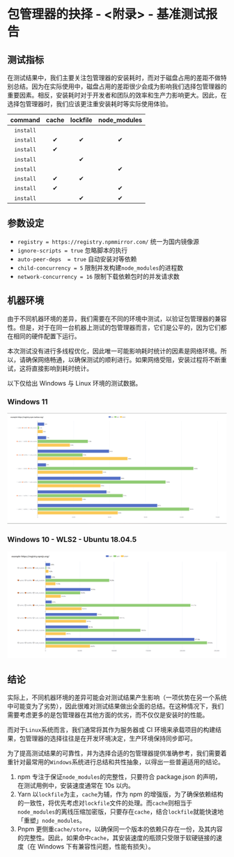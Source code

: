 # 包管理器的抉择 - <附录> - 基准测试报告

## 测试指标

在测试结果中，我们主要关注包管理器的安装耗时，而对于磁盘占用的差距不做特别总结。因为在实际使用中，磁盘占用的差距很少会成为影响我们选择包管理器的重要因素。相反，安装耗时对于开发者和团队的效率和生产力影响更大。因此，在选择包管理器时，我们应该更注重安装耗时等实际使用体验。

|  command  | cache | lockfile | node_modules |
| :-------: | :---: | :------: | :----------: |
| `install` |       |          |              |
| `install` |   ✔   |    ✔     |      ✔       |
| `install` |   ✔   |          |              |
| `install` |       |    ✔     |              |
| `install` |       |          |      ✔       |
| `install` |   ✔   |    ✔     |              |
| `install` |   ✔   |          |      ✔       |
| `install` |       |    ✔     |      ✔       |

<!--
在日常开发中，常见的场景是增加、删除或更新依赖。

在进行这些操作之前，我们通常会假设项目中依赖相关的工件是完整的。而在自动化测试中，为了确保测试的准确性，我们需要进行全量安装一次（此次安装不会计入耗时统计），然后再对依赖进行修改，最后执行安装并统计耗时。

|  command  | cache | lockfile | node_modules |         note         |
| :-------: | :---: | :------: | :----------: | :------------------: |
| `install` |   ✔   |    ✔     |      ✔       | 保证工件完整（前提） |
| `dynamic` |  N/A  |   N/A    |     N/A      |  增删改依赖（版本）  |
 -->

## 参数设定

- `registry = https://registry.npmmirror.com/` 统一为国内镜像源
- `ignore-scripts = true` 忽略脚本的执行
- `auto-peer-deps  = true` 自动安装对等依赖
- `child-concurrency = 5` 限制并发构建`node_modules`的进程数
- `network-concurrency = 16` 限制下载依赖包时的并发请求数

## 机器环境

由于不同机器环境的差异，我们需要在不同的环境中测试，以验证包管理器的兼容性。但是，对于在同一台机器上测试的包管理器而言，它们是公平的，因为它们都在相同的硬件配置下运行。

本次测试没有进行多线程优化，因此唯一可能影响耗时统计的因素是网络环境。所以，请确保网络畅通，以确保测试的顺利进行。如果网络受阻，安装过程将不断重试，这将直接影响到耗时统计。

以下仅给出 Windows 与 Linux 环境的测试数据。

### Windows 11

![example](./specs/win11-taobao-example.png)

### Windows 10 - WLS2 - Ubuntu 18.04.5

![example](./specs/wsl2-npm-example.png)

## 结论

实际上，不同机器环境的差异可能会对测试结果产生影响（一项优势在另一个系统中可能变为了劣势），因此很难对测试结果做出全面的总结。在这种情况下，我们需要考虑更多的是包管理器在其他方面的优劣，而不仅仅是安装时的性能。

而对于`Linux`系统而言，我们通常将其作为服务器或 CI 环境来承载项目的构建结果，包管理器的选择往往是在开发环境决定，生产环境保持同步即可。

为了提高测试结果的可靠性，并为选择合适的包管理器提供准确参考，我们需要着重针对最常用的`Windows`系统进行总结和共性抽象，以得出一些普遍适用的结论。

1. npm 专注于保证`node_modules`的完整性，只要符合 package.json 的声明，在测试用例中，安装速度通常在 10s 以内。
2. Yarn 以`lockfile`为主，`cache`为辅，作为 npm 的增强版，为了确保依赖结构的一致性，将优先考虑对`lockfile`文件的处理。而`cache`则相当于`node_modules`的离线压缩加密版，只要存在`cache`，结合`lockfile`就能快速地「重塑」`node_modules`。
3. Pnpm 更侧重`cache/store`，以确保同一个版本的依赖只存在一份，及其内容的完整性。因此，如果命中`cache`，其安装速度的瓶颈只受限于软硬链接的速度（在 Windows 下有兼容性问题，性能有损失）。
